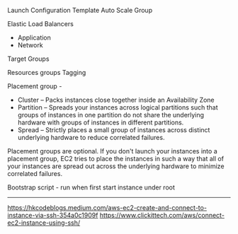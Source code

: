 Launch Configuration Template
Auto Scale Group

Elastic Load Balancers
* Application
* Network

Target Groups

Resources groups
Tagging

Placement group - 
* Cluster – Packs instances close together inside an Availability Zone
* Partition – Spreads your instances across logical partitions 
such that groups of instances in one partition 
do not share the underlying hardware with groups of instances in different partitions.
* Spread – Strictly places a small group of instances across distinct underlying hardware to reduce correlated failures.

Placement groups are optional. 
If you don't launch your instances into a placement group, 
EC2 tries to place the instances in such a way 
that all of your instances are spread out across the underlying hardware to minimize correlated failures. 

Bootstrap script - run when first start instance under root

----
https://hkcodeblogs.medium.com/aws-ec2-create-and-connect-to-instance-via-ssh-354a0c1909f
https://www.clickittech.com/aws/connect-ec2-instance-using-ssh/
